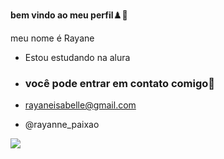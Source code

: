 **bem vindo ao meu perfil**♟️💙

meu nome é Rayane

- Estou estudando na alura

- ### você pode entrar em contato comigo📧
- rayaneisabelle@gmail.com
 
- @rayanne_paixao

![](https://tenor.com/pt-BR/view/funny-smile-gif-13970301594081285720)

